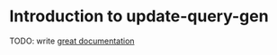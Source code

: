 # Introduction to update-query-gen

TODO: write [great documentation](http://jacobian.org/writing/great-documentation/what-to-write/)
